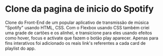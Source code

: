 # Clone da pagina de inicio do Spotify
Clone do Front-End de um popular aplicativo de transmissão de música "Spotify" usando HTML, CSS. 
Com o Flexbox usando CSS também criei uma grade de cartões e os alinhei, e transicione para eles usando efeitos como hover, focus e activate que fazem o botão play aparecer. 
Apenas para fins interativos foi adicionado os reais link's referentes a cada card de playlist do app.

